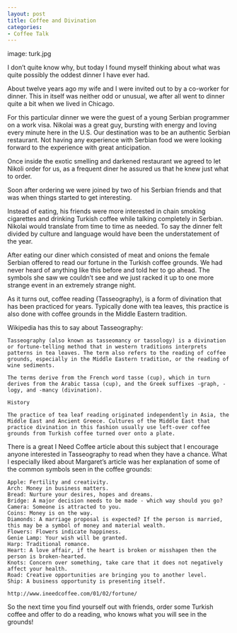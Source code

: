 ```yaml
---
layout: post
title: Coffee and Divination
categories:
- Coffee Talk
---
```

image: turk.jpg

I don’t quite know why, but today I found myself thinking about what was quite possibly the oddest dinner I have ever had.

About twelve years ago my wife and I were invited out to by a co-worker for dinner. This in itself was neither odd or unusual, we after all went to dinner quite a bit when we lived in Chicago.

For this particular dinner we were the guest of a young Serbian programmer on a work visa. Nikolai was a great guy, bursting with energy and loving every minute here in the U.S. Our destination was to be an authentic Serbian restaurant. Not having any experience with Serbian food we were looking forward to the experience with great anticipation.

Once inside the exotic smelling and darkened restaurant we agreed to let Nikoli order for us, as a frequent diner he assured us that he knew just what to order.

Soon after ordering we were joined by two of his Serbian friends and that was when things started to get interesting.

Instead of eating, his friends were more interested in chain smoking cigarettes and drinking Turkish coffee while talking completely in Serbian. Nikolai would translate from time to time as needed. To say the dinner felt divided by culture and language would have been the understatement of the year.

After eating our diner which consisted of meat and onions the female Serbian offered to read our fortune in the Turkish coffee grounds. We had never heard of anything like this before and told her to go ahead. The symbols she saw we couldn’t see and we just racked it up to one more strange event in an extremely strange night.

As it turns out, coffee reading (Tasseography), is a form of divination that has been practiced for years. Typically done with tea leaves, this practice is also done with coffee grounds in the Middle Eastern tradition.

Wikipedia has this to say about Tasseography:

    Tasseography (also known as tasseomancy or tassology) is a divination or fortune-telling method that in western traditions interprets patterns in tea leaves. The term also refers to the reading of coffee grounds, especially in the Middle Eastern tradition, or the reading of wine sediments.

    The terms derive from the French word tasse (cup), which in turn derives from the Arabic tassa (cup), and the Greek suffixes -graph, -logy, and -mancy (divination).

    History

    The practice of tea leaf reading originated independently in Asia, the Middle East and Ancient Greece. Cultures of the Middle East that practice divination in this fashion usually use left-over coffee grounds from Turkish coffee turned over onto a plate.

There is a great I Need Coffee article about this subject that I encourage anyone interested in Tasseography to read when they have a chance. What I especially liked about Margaret’s article was her explanation of some of the common symbols seen in the coffee grounds:

    Apple: Fertility and creativity.
    Arch: Money in business matters.
    Bread: Nurture your desires, hopes and dreams.
    Bridge: A major decision needs to be made - which way should you go?
    Camera: Someone is attracted to you.
    Coins: Money is on the way.
    Diamonds: A marriage proposal is expected? If the person is married, this may be a symbol of money and material wealth.
    Flowers: Flowers indicate happiness.
    Genie Lamp: Your wish will be granted.
    Harp: Traditional romance.
    Heart: A love affair, if the heart is broken or misshapen then the person is broken-hearted.
    Knots: Concern over something, take care that it does not negatively affect your health.
    Road: Creative opportunities are bringing you to another level.
    Ship: A business opportunity is presenting itself.
	
	http://www.ineedcoffee.com/01/02/fortune/

So the next time you find yourself out with friends, order some Turkish coffee and offer to do a reading, who knows what you will see in the grounds!